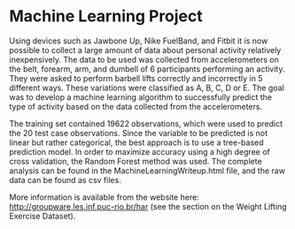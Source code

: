 # Machine Learning Project
  Using devices such as Jawbone Up, Nike FuelBand, and Fitbit it is now possible to collect a large amount of data about personal activity relatively inexpensively. The data to be used was collected from accelerometers on the belt, forearm, arm, and dumbell of 6 participants performing an activity. They were asked to perform barbell lifts correctly and incorrectly in 5 different ways. These variations were classified as A, B, C, D or E. The goal was to develop a machine learning algorithm to successfully predict the type of activity based on the data collected from the accelerometers.

  The training set contained 19622 observations, which were used to predict the 20 test case observations. Since the variable to be predicted is not linear but rather categorical, the best approach is to use a tree-based prediction model. In order to maximize accuracy using a high degree of cross validation, the Random Forest method was used. The complete analysis can be found in the  MachineLearningWriteup.html file, and the raw data can be found as csv files.

  More information is available from the website here: http://groupware.les.inf.puc-rio.br/har (see the section on the Weight Lifting Exercise Dataset).
